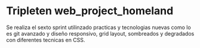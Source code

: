 # Tripleten web_project_homeland

Se realiza el sexto sprint utilinzado practicas y tecnologias nuevas como lo es git avanzado y diseño responsivo, grid layout, sombreados y degradados con diferentes tecnicas en CSS.
